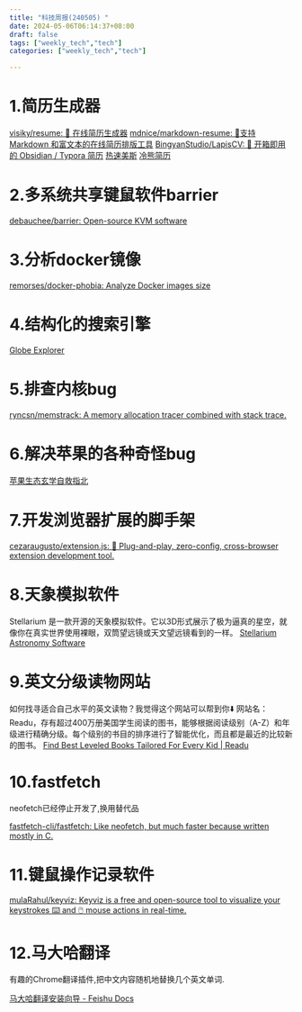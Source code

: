 ```yaml
---
title: "科技周报(240505) "
date: 2024-05-06T06:14:37+08:00
draft: false 
tags: ["weekly_tech","tech"]
categories: ["weekly_tech","tech"]

---
```



# 1.简历生成器

[visiky/resume: 🚀 在线简历生成器](https://github.com/visiky/resume)
[mdnice/markdown-resume: :necktie:支持 Markdown 和富文本的在线简历排版工具](https://github.com/mdnice/markdown-resume)
[BingyanStudio/LapisCV: 📃 开箱即用的 Obsidian / Typora 简历](https://github.com/BingyanStudio/LapisCV)
[热速美斯](https://www.resumeis.com/home)
[冷熊简历](https://cv.ftqq.com/#)


# 2.多系统共享键鼠软件barrier

[debauchee/barrier: Open-source KVM software](https://github.com/debauchee/barrier)


# 3.分析docker镜像

[remorses/docker-phobia: Analyze Docker images size](https://github.com/remorses/docker-phobia)


# 4.结构化的搜索引擎

[Globe Explorer](https://explorer.globe.engineer/)


# 5.排查内核bug

[ryncsn/memstrack: A memory allocation tracer combined with stack trace.](https://github.com/ryncsn/memstrack)



# 6.解决苹果的各种奇怪bug
[苹果生态玄学自救指北](https://xream.notion.site/6fed380cf1d147c6a047bce452a8f2af)


# 7.开发浏览器扩展的脚手架
[cezaraugusto/extension.js: 🧩 Plug-and-play, zero-config, cross-browser extension development tool.](https://github.com/cezaraugusto/extension.js)


# 8.天象模拟软件

Stellarium 是一款开源的天象模拟软件。它以3D形式展示了极为逼真的星空，就像你在真实世界使用裸眼，双筒望远镜或天文望远镜看到的一样。
[Stellarium Astronomy Software](https://stellarium.org/zh_CN/)


# 9.英文分级读物网站

如何找寻适合自己水平的英文读物？我觉得这个网站可以帮到你⬇️
网站名：Readu，存有超过400万册美国学生阅读的图书，能够根据阅读级别（A-Z）和年级进行精确分级。每个级别的书目的排序进行了智能优化，而且都是最近的比较新的图书。
[Find Best Leveled Books Tailored For Every Kid | Readu](https://readu.io/)


# 10.fastfetch

neofetch已经停止开发了,换用替代品

[fastfetch-cli/fastfetch: Like neofetch, but much faster because written mostly in C.](https://github.com/fastfetch-cli/fastfetch) 


# 11.键鼠操作记录软件


[mulaRahul/keyviz: Keyviz is a free and open-source tool to visualize your keystrokes ⌨️ and 🖱️ mouse actions in real-time.](https://github.com/mulaRahul/keyviz?tab=readme-ov-file)


# 12.马大哈翻译

有趣的Chrome翻译插件,把中文内容随机地替换几个英文单词.

[马大哈翻译安装向导 - Feishu Docs](https://yiu45q2746h.feishu.cn/docx/E2K1dnJTXosqWIxxKh3ccrS4nzb)

